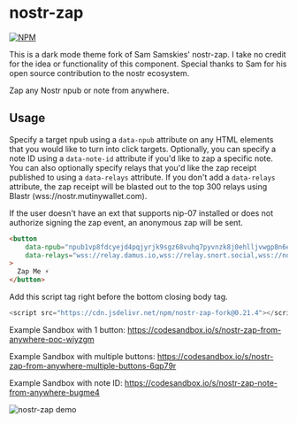 # nostr-zap
[![NPM](https://img.shields.io/npm/v/nostr-zap.svg)](https://www.npmjs.com/package/nostr-zap)

This is a dark mode theme fork of Sam Samskies' nostr-zap. I take no credit for the idea or functionality of this component. Special thanks to Sam for his open source contribution to the nostr ecosystem. 

Zap any Nostr npub or note from anywhere.

## Usage

Specify a target npub using a `data-npub` attribute on any HTML elements that you would like to turn into click targets. Optionally,
you can specify a note ID using a `data-note-id` attribute if you'd like to zap a specific note. You can also optionally specify relays 
that you'd like the zap receipt published to using a `data-relays` attribute. If you don't add a `data-relays` attribute, the zap 
receipt will be blasted out to the top 300 relays using Blastr (wss://nostr.mutinywallet.com).

If the user doesn't have an ext that supports nip-07 installed or does not authorize signing the zap event, an anonymous zap will be sent.
```html
<button
    data-npub="npub1vp8fdcyejd4pqjyrjk9sgz68vuhq7pyvnzk8j0ehlljvwgp8n6eqsrnpsw"
    data-relays="wss://relay.damus.io,wss://relay.snort.social,wss://nostr.wine,wss://relay.nostr.band"
>
  Zap Me ⚡️
</button>
```

Add this script tag right before the bottom closing body tag.
```js
<script src="https://cdn.jsdelivr.net/npm/nostr-zap-fork@0.21.4"></script>
```

Example Sandbox with 1 button: https://codesandbox.io/s/nostr-zap-from-anywhere-poc-wiyzgm

Example Sandbox with multiple buttons: https://codesandbox.io/s/nostr-zap-from-anywhere-multiple-buttons-6qp79r

Example Sandbox with note ID: https://codesandbox.io/s/nostr-zap-note-from-anywhere-bugme4

![nostr-zap demo](https://nostr.build/p/nb8670.gif)
